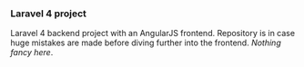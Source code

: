### Laravel 4 project

Laravel 4 backend project with an AngularJS frontend.  Repository is in case huge mistakes are made before diving further into the frontend.  _Nothing fancy here_.
